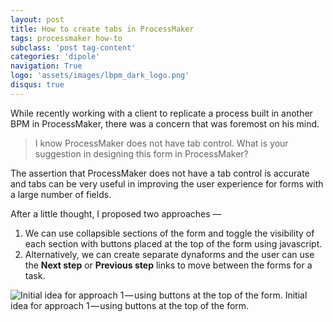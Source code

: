 ```yaml
---
layout: post
title: How to create tabs in ProcessMaker
tags: processmaker how-to
subclass: 'post tag-content'
categories: 'dipole'
navigation: True
logo: 'assets/images/lbpm_dark_logo.png'
disqus: true
---
```


While recently working with a client to replicate a process built in another BPM in ProcessMaker, there was a concern that was foremost on his mind.

> I know ProcessMaker does not have tab control. What is your suggestion in designing this form in ProcessMaker?

The assertion that ProcessMaker does not have a tab control is accurate and tabs can be very useful in improving the user experience for forms with a large number of fields.

After a little thought, I proposed two approaches —

1.  We can use collapsible sections of the form and toggle the visibility of each section with buttons placed at the top of the form using javascript.
2.  Alternatively, we can create separate dynaforms and the user can use the **Next step** or **Previous step** links to move between the forms for a task.

![Initial idea for approach 1 — using buttons at the top of the form.](https://cdn-images-1.medium.com/max/1600/1*bbv7pfiP_vfy6a8LhD9cGg.png)
Initial idea for approach 1 — using buttons at the top of the form.